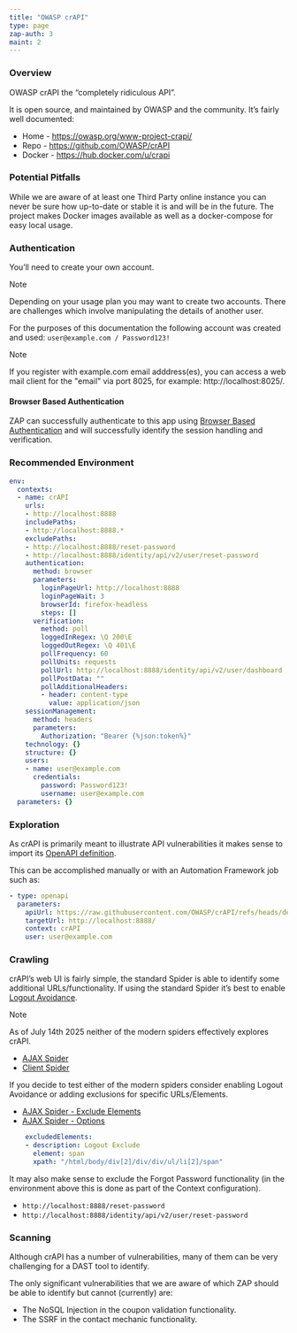 ```yaml
---
title: "OWASP crAPI"
type: page
zap-auth: 3
maint: 2
---
```


### Overview

OWASP crAPI the “completely ridiculous API”.

It is open source, and maintained by OWASP and the community. It’s fairly well documented: 

* Home - https://owasp.org/www-project-crapi/
* Repo - https://github.com/OWASP/crAPI
* Docker - https://hub.docker.com/u/crapi

### Potential Pitfalls

While we are aware of at least one Third Party online instance you can never be sure how up-to-date or stable it is and will be in the future. The project makes Docker images available as well as a docker-compose for easy local usage.

### Authentication

You’ll need to create your own account.

> [!NOTE]
> Depending on your usage plan you may want to create two accounts. There are challenges which involve manipulating the details of another user.

For the purposes of this documentation the following account was created and used:
`user@example.com / Password123!`

> [!NOTE]
> If you register with example.com email adddress(es), you can access a web mail client for the "email" via port 8025, for example: http://localhost:8025/.

#### Browser Based Authentication

ZAP can successfully authenticate to this app using [Browser Based Authentication](/docs/desktop/addons/authentication-helper/browser-auth/) and will successfully identify the session handling and verification.

### Recommended Environment

```yaml
env:
  contexts:
  - name: crAPI
    urls:
    - http://localhost:8888
    includePaths:
    - http://localhost:8888.*
    excludePaths:
    - http://localhost:8888/reset-password
    - http://localhost:8888/identity/api/v2/user/reset-password
    authentication:
      method: browser
      parameters:
        loginPageUrl: http://localhost:8888
        loginPageWait: 3
        browserId: firefox-headless
        steps: []
      verification:
        method: poll
        loggedInRegex: \Q 200\E
        loggedOutRegex: \Q 401\E
        pollFrequency: 60
        pollUnits: requests
        pollUrl: http://localhost:8888/identity/api/v2/user/dashboard
        pollPostData: ""
        pollAdditionalHeaders:
        - header: content-type
          value: application/json
    sessionManagement:
      method: headers
      parameters:
        Authorization: "Bearer {%json:token%}"
    technology: {}
    structure: {}
    users:
    - name: user@example.com
      credentials:
        password: Password123!
        username: user@example.com
  parameters: {}
```

### Exploration

As crAPI is primarily meant to illustrate API vulnerabilities it makes sense to import its [OpenAPI definition](https://raw.githubusercontent.com/OWASP/crAPI/refs/heads/develop/openapi-spec/crapi-openapi-spec.json).

This can be accomplished manually or with an Automation Framework job such as:

```yaml
- type: openapi
  parameters:
    apiUrl: https://raw.githubusercontent.com/OWASP/crAPI/refs/heads/develop/openapi-spec/crapi-openapi-spec.json
    targetUrl: http://localhost:8888/
    context: crAPI
    user: user@example.com
```

### Crawling

crAPI’s web UI is fairly simple, the standard Spider is able to identify some additional URLs/functionality. If using the standard Spider it’s best to enable [Logout Avoidance](/docs/desktop/addons/spider/options/#logout-avoidance).

> [!NOTE]
> As of July 14th 2025 neither of the modern spiders effectively explores crAPI.
> * [AJAX Spider](/docs/desktop/addons/ajax-spider/)
> * [Client Spider](/docs/desktop/addons/client-side-integration/spider/)


If you decide to test either of the modern spiders consider enabling Logout Avoidance or adding exclusions for specific URLs/Elements.
- [AJAX Spider - Exclude Elements](/docs/desktop/addons/ajax-spider/context/#excluded-elements)
- [AJAX Spider - Options](/docs/desktop/addons/ajax-spider/options/)

```yaml
    excludedElements:
    - description: Logout Exclude
      element: span
      xpath: "/html/body/div[2]/div/div/ul/li[2]/span"
```

It may also make sense to exclude the Forgot Password functionality (in the environment above this is done as part of the Context configuration).
- `http://localhost:8888/reset-password`
- `http://localhost:8888/identity/api/v2/user/reset-password`

### Scanning

Although crAPI has a number of vulnerabilities, many of them can be very challenging for a DAST tool to identify.

The only significant vulnerabilities that we are aware of which ZAP should be able to identify but cannot (currently) are:
- The NoSQL Injection in the coupon validation functionality.
- The SSRF in the contact mechanic functionality.

